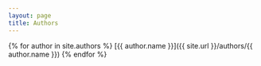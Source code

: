 ```yaml
---
layout: page
title: Authors
---
```

{% for author in site.authors %}
[{{ author.name }}]({{ site.url }}/authors/{{ author.name }})
{% endfor %}
